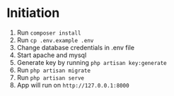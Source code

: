 # Initiation

1. Run `composer install`
2. Run `cp .env.example .env`
3. Change database credentials in .env file
4. Start apache and mysql
5. Generate key by running `php artisan key:generate`
6. Run `php artisan migrate`
7. Run `php artisan serve`
8. App will run on `http://127.0.0.1:8000`
